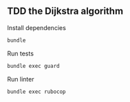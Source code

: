 ## TDD the Dijkstra algorithm

Install dependencies
```bash
bundle
```

Run tests
```bash
bundle exec guard    
```

Run linter
```bash
bundle exec rubocop   
```
